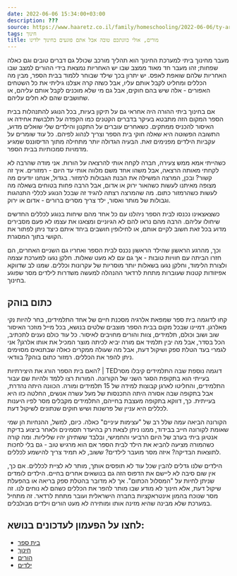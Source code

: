 ```yaml
---
date: 2022-06-06 15:34:00+03:00
description: ???
source: https://www.haaretz.co.il/family/homeschooling/2022-06-06/ty-article/.premium/00000181-2316-d7db-a98f-a7f75c610000
tags: חינוך
title: מורים, אולי כוונתכם טובה אבל אתם פוגעים בחינוך ילדינו
---
```


מעבר מחינוך ביתי למערכת החינוך הוא תהליך מורכב שכולל גם דברים טובים וגם כאלה שפחות; זהו מעבר חד מאוד ממצב שבו יש האחריות נמצאת בידי ההורים למצב שבו האחריות שלהם שואפת לאפס. יש יתרון בכך שילד שבוחר ללמוד בבית הספר, מבין מה הכללים ומחליט לקבל אותם עליו, אבל כשזה קרה אצלנו גיליתי את כל השטחים האפורים - אלה שיש בהם חוקים, אבל גם מי שלא מוכנים לקבל אותם עליהם, או שחושבים שהם לא חלים עליהם.

אם בחינוך ביתי ההורה היה אחראי גם על תיקון בעיות, בכל הנוגע להתנהלות בבית הספר המקום הזה מתבטא בעיקר בדברים הקטנים כמו הקפדה על תלבושת אחידה או האיסור להכניס ממתקים. כשאחרים עוברים על התקנון והילדים שלי שואלים מדוע, התשובה הפשוטה היא שאלה חוקי בית הספר וצריך לנהוג לפיהם. כל עוד שומרים על עקביות הילדים מפנימים זאת. הבעיה הגדולה יותר מתחילה מתוך הדיסוננס שמגיע מדמויות סמכותיות בבית הספר.

כשהייתי אמא ממש צעירה, חברה לקחה אותי להרצאה על הורות. אני מודה שהרבה לא לקחתי מאותה הרצאה, אבל משהו אחד משם מלווה אותי עד היום - רמזורים. איך זה קשור? ובכן, המרצה המשילה את הבנת הגבולות לרמזור. בגדול, אנחנו יודעים מה מצופה מאיתנו לעשות כשהאור ירוק או אדום, אבל הרבה פחות בטוחים בשאלה מה לעשות כשהרמזור כתום. מה שהמרצה רצתה להגיד זה שבכל הנוגע לכללי התנהגות וגבולות של מותר ואסור, ילד צריך מסרים ברורים - אדום או ירוק.

כשצאצאינו נכנסו לבית הספר ניהלנו עם כל אחד מהם שיחות בנוגע לכללים החדשים שיחולו עליהם. הרבה מהם נראו להם לא הגיוניים ומצאנו את עצמו לא פעם מסבירים מדוע בכל זאת חשוב לקיים אותם, או לחילופין חושבים ביחד איתם כיצד ניתן לפתור את הקושי בתוך המסגרת.

וכך, מהרגע הראשון שהילד הראשון נכנס לבית הספר ואחריו גם השניים האחרים, הם חזרו הביתה עם חוויות טובות - אך גם עם לא מעט שאלות. חלקן נגעו למערכת עצמה ולצורת הלימוד, וחלקן נגעו בשאלות יותר מוסריות של עקרונות וכללים. שמנו לב שדווקא אפיזודות קטנות שעוברות מתחת לרדאר ההנהלה למעשה משדרות לילדים מסר שפוגע בחינוך.

כתום בוהק
---------

קחו לדוגמה בית ספר שמפאת אלרגיה מסכנת חיים של אחד התלמידים, בחר להיות נקי מאלרגן. דמיינו שבכל מקום בבית הספר מוצבים שלטים בנושא, בכל מייל מוזכר האיסור שוב ושוב וכולם, תלמידים, צוות והורים מחויבים לאיסור. כל עוד כולם נענים לתכתיב, הכל בסדר, אבל מה יבין תלמיד אם מורה יביא לכיתה מוצר המכיל את אותו אלרגן? אני לגמרי בעד הטלת ספק ושיקול דעת, אבל מה שעולה ממקרים כאלה שבתנאים מסוימים ניתן להפר את הכללים. רמזור כתום בוהק? בוודאי.

האם בית הספר הורג את היצירתיות? | TEDדוגמה נוספת שבה התלמידים קיבלו מסר בעייתי הוא בתקופת הסגר השני של הקורונה. המורות רצו ללמד ולהיות שם עבור התלמידים, והחליטו לארגן קבוצות למידה של 15 תלמידים ומורה. הכוונה היתה נהדרת, אבל בתקופה שבה אסורה היתה התכנסות של מעל עשרה אנשים, החלטה כזו היא בעייתית. כך, דווקא בתקופה מעצבת בחייהם, התלמידים מקבלים מסר לפיו היענות לכללים היא עניין של פרשנות ושיש חוקים שנתונים לשיקול דעת. 

הקורונה הביאה עמה שלל רב של "עצימות עיניים" כאלה. כיום, למשל, ההנחיות הן שמי שאומת לקורונה חייב בבידוד, ממנו ניתן לצאת רק בהיעדר תסמינים ולאחר ביצוע בדיקת אנטיגן ביתי בערב של היום הרביעי והחמישי, ובלבד ששתיהן יהיו שליליות. ומה קורה כשהמורה מציעה להביא את הילד לבית הספר אם הוא מרגיש טוב - גם בלי לחכות לתוצאות הבדיקה? איזה מסר מועבר לילדים? ששוב, לא תמיד צריך להישמע לכללים.

הילדים שלנו גדלים להבין שכל עוד לא תופסים אותך, מותר לא לציית לכללים. אם כך, אין שום סיבה לא ליישם את הדפוס הזה גם בנושאים אחרים בחיים. הילדים לומדים שניתן לחיות על "המסלול הכתום". אך לא מדובר בהטלת ספק בריאה או בהפעלת שיקול דעת, אלא חינוך לא מודע שבו מותר להפר את הכללים כשהם לא נוחים לנו. זה מסר שנוכח בהמון אינטראקציות בחברה הישראלית ועובר מתחת לרדאר. זה מתחיל במערכת שלא מבינה שהיא מזינה אותו ומותירה לא מעט הורים וילדים מבולבלים.

לחצו על הפעמון לעדכונים בנושא:
------------------------------

* [בית ספר](/ty-tag/school-0000017f-da56-dea8-a77f-de76a3fb0000)
* [חינוך](https://www.themarker.com/ty-tag/0000017f-da2f-d494-a17f-de2f87270000)
* [הורים](/ty-tag/parents-0000017f-da26-d432-a77f-df3ff15e0000)
* [ילדים](https://www.themarker.com/ty-tag/0000017f-da2d-dea8-a77f-de6faed60000)